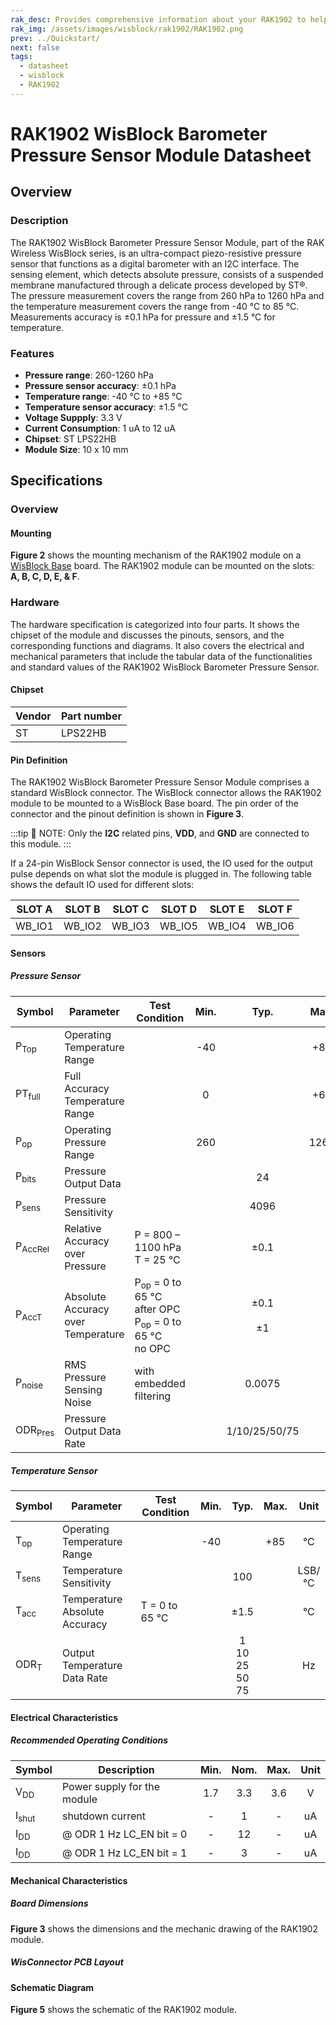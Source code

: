 ```yaml
---
rak_desc: Provides comprehensive information about your RAK1902 to help you use it. This information includes technical specifications, characteristics, and requirements, and it also discusses the device components.
rak_img: /assets/images/wisblock/rak1902/RAK1902.png
prev: ../Quickstart/
next: false
tags:
  - datasheet
  - wisblock
  - RAK1902
---
```


# RAK1902 WisBlock Barometer Pressure Sensor Module Datasheet

## Overview

<rk-img
  src="/assets/images/wisblock/rak1902/datasheet/rak1902.png"
  width="50%"
  caption="RAK1902 WisBlock Sensor"
/>

### Description

The RAK1902 WisBlock Barometer Pressure Sensor Module, part of the RAK Wireless WisBlock series, is an ultra-compact piezo-resistive pressure sensor that functions as a digital barometer with an I2C interface. The sensing element, which detects absolute pressure, consists of a suspended membrane manufactured through a delicate process developed by ST®. The pressure measurement covers the range from 260&nbsp;hPa to 1260&nbsp;hPa and the temperature measurement covers the range from -40&nbsp;°C to 85&nbsp;°C. Measurements accuracy is ±0.1&nbsp;hPa for pressure and ±1.5&nbsp;°C for temperature.

### Features
* **Pressure range**: 260-1260&nbsp;hPa
* **Pressure sensor accuracy**: ±0.1&nbsp;hPa
* **Temperature range**: -40&nbsp;°C to +85&nbsp;°C
* **Temperature sensor accuracy**: ±1.5&nbsp;°C
* **Voltage Suppply**: 3.3&nbsp;V
* **Current Consumption**: 1&nbsp;uA to 12&nbsp;uA
* **Chipset**: ST LPS22HB
* **Module Size**: 10 x 10&nbsp;mm

## Specifications
### Overview


#### Mounting

**Figure 2** shows the mounting mechanism of the RAK1902 module on a [WisBlock Base](https://docs.rakwireless.com/Product-Categories/WisBlock/#wisblock-base) board. The RAK1902 module can be mounted on the slots: **A, B, C, D, E, & F**.

<rk-img
  src="/assets/images/wisblock/rak1902/datasheet/rak19xx-mounting.png"
  width="50%"
  caption="RAK1902 WisBlock Sensor Mounting"
/>

### Hardware

The hardware specification is categorized into four parts. It shows the chipset of the module and discusses the pinouts, sensors, and the corresponding functions and diagrams. It also covers the electrical and mechanical parameters that include the tabular data of the functionalities and standard values of the RAK1902 WisBlock Barometer Pressure Sensor.

####  Chipset
| Vendor | Part number |
| ------ | ----------- |
| ST     | LPS22HB     |

#### Pin Definition

The RAK1902 WisBlock Barometer Pressure Sensor Module comprises a standard WisBlock connector. The WisBlock connector allows the RAK1902 module to be mounted to a WisBlock Base board. The pin order of the connector and the pinout definition is shown in **Figure 3**.

<rk-img
  src="/assets/images/wisblock/rak1902/datasheet/rak1902-pinout.png"
  width="50%"
  caption="RAK1902 WisBlock Sensor connector pinout"
/>

:::tip 📝 NOTE:
Only the **I2C** related pins, **VDD**, and **GND** are connected to this module.
:::

If a 24-pin WisBlock Sensor connector is used, the IO used for the output pulse depends on what slot the module is plugged in. The following table shows the default IO used for different slots:

| SLOT A | SLOT B  | SLOT C | SLOT D | SLOT E | SLOT F |
| ------ | ------ | ------ | ------ | ------ | ------ |
| WB_IO1 | WB_IO2 | WB_IO3 | WB_IO5 | WB_IO4 | WB_IO6 |

#### Sensors
##### Pressure Sensor
| Symbol             | Parameter                          | Test Condition                                                                                           | Min. |          Typ.           | Max. |      Unit      |
| ------------------ | ---------------------------------- | -------------------------------------------------------------------------------------------------------- | :--: | :---------------------: | :--: | :------------: |
| P<sub>Top</sub>    | Operating Temperature Range        |                                                                                                          | -40  |                         | +85  |       °C       |
| PT<sub>full</sub>  | Full Accuracy Temperature Range    |                                                                                                          |  0   |                         | +65  |       °C       |
| P<sub>op</sub>     | Operating Pressure Range           |                                                                                                          | 260  |                         | 1260 |      hPa       |
| P<sub>bits</sub>   | Pressure Output Data               |                                                                                                          |      |           24            |      |      bits      |
| P<sub>sens</sub>   | Pressure Sensitivity               |                                                                                                          |      |          4096           |      |    LSB/hPa     |
| P<sub>AccRel</sub> | Relative Accuracy over Pressure    | P = 800 – 1100&nbsp;hPa <br /> T = 25&nbsp;°C                                                            |      |          ±0.1           |      |      hPa       |
| P<sub>AccT</sub>   | Absolute Accuracy over Temperature | P<sub>op</sub> = 0 to 65&nbsp;°C <br /> after OPC  <br /> P<sub>op</sub> = 0 to 65&nbsp;°C <br /> no OPC |      | ±0.1 <br />  <br />  ±1 |      |      hPa       |
| P<sub>noise</sub>  | RMS Pressure Sensing Noise         | with embedded filtering                                                                                  |      |         0.0075          |      | hPa <br /> RMS |
| ODR<sub>Pres</sub> | Pressure Output Data Rate          |                                                                                                          |      |      1/10/25/50/75      |      |       Hz       |

##### Temperature Sensor
| Symbol           | Parameter                     | Test Condition      | Min. |                   Typ.                    | Max. |  Unit  |
| ---------------- | ----------------------------- | ------------------- | :--: | :---------------------------------------: | :--: | :----: |
| T<sub>op</sub>   | Operating Temperature Range   |                     | -40  |                                           | +85  |   °C   |
| T<sub>sens</sub> | Temperature Sensitivity       |                     |      |                    100                    |      | LSB/°C |
| T<sub>acc</sub>  | Temperature Absolute Accuracy | T = 0 to 65&nbsp;°C |      |                   ±1.5                    |      |   °C   |
| ODR<sub>T</sub>  | Output Temperature Data Rate  |                     |      | 1 <br /> 10 <br /> 25 <br /> 50 <br /> 75 |      |   Hz   |

#### Electrical Characteristics
##### Recommended Operating Conditions

| Symbol           | Description                   | Min.  | Nom.  | Max.  | Unit  |
| ---------------- | ----------------------------- | :---: | :---: | :---: | :---: |
| V<sub>DD</sub>   | Power supply for the module   |  1.7  |  3.3  |  3.6  |   V   |
| I<sub>shut</sub> | shutdown current              |   -   |   1   |   -   |  uA   |
| I<sub>DD</sub>   | @ ODR 1&nbsp;Hz LC_EN bit = 0 |   -   |  12   |   -   |  uA   |
| I<sub>DD</sub>   | @ ODR 1&nbsp;Hz LC_EN bit = 1 |   -   |   3   |   -   |  uA   |

#### Mechanical Characteristics

##### Board Dimensions

**Figure 3** shows the dimensions and the mechanic drawing of the RAK1902 module.

<rk-img
  src="/assets/images/wisblock/rak1902/datasheet/rak19xx-mechanic-drawing.png"
  width="60%"
  caption="RAK1902 WisBlock Sensor Mechanic Drawing"
/>

##### WisConnector PCB Layout

<rk-img
  src="/assets/images/wisblock/rak1902/datasheet/MxxS1003K6M.png"
  width="100%"
  caption="WisConnector PCB footprint and recommendations"
/>

#### Schematic Diagram
**Figure 5** shows the schematic of the RAK1902 module.

<rk-img
  src="/assets/images/wisblock/rak1902/datasheet/rak1902-schematics.png"
  width="80%"
  caption="RAK1902 WisBlock Sensor schematics"
/>

